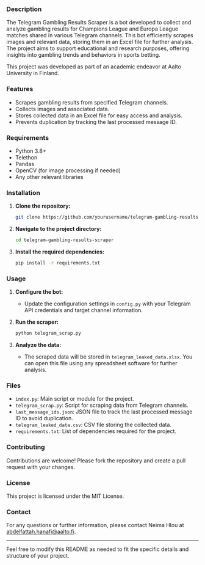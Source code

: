 ### Description
The Telegram Gambling Results Scraper is a bot developed to collect and analyze gambling results for Champions League and Europa League matches shared in various Telegram channels. This bot efficiently scrapes images and relevant data, storing them in an Excel file for further analysis. The project aims to support educational and research purposes, offering insights into gambling trends and behaviors in sports betting.

This project was developed as part of an academic endeavor at Aalto University in Finland.

### Features
- Scrapes gambling results from specified Telegram channels.
- Collects images and associated data.
- Stores collected data in an Excel file for easy access and analysis.
- Prevents duplication by tracking the last processed message ID.

### Requirements
- Python 3.8+
- Telethon
- Pandas
- OpenCV (for image processing if needed)
- Any other relevant libraries

### Installation
1. **Clone the repository:**
   ```bash
   git clone https://github.com/yourusername/telegram-gambling-results-scraper.git
   ```
2. **Navigate to the project directory:**
   ```bash
   cd telegram-gambling-results-scraper
   ```
3. **Install the required dependencies:**
   ```bash
   pip install -r requirements.txt
   ```

### Usage
1. **Configure the bot:**
   - Update the configuration settings in `config.py` with your Telegram API credentials and target channel information.

2. **Run the scraper:**
   ```bash
   python telegram_scrap.py
   ```

3. **Analyze the data:**
   - The scraped data will be stored in `telegram_leaked_data.xlsx`. You can open this file using any spreadsheet software for further analysis.

### Files
- `index.py`: Main script or module for the project.
- `telegram_scrap.py`: Script for scraping data from Telegram channels.
- `last_message_ids.json`: JSON file to track the last processed message ID to avoid duplication.
- `telegram_leaked_data.csv`: CSV file storing the collected data.
- `requirements.txt`: List of dependencies required for the project.

### Contributing
Contributions are welcome! Please fork the repository and create a pull request with your changes.

### License
This project is licensed under the MIT License.

### Contact
For any questions or further information, please contact Neima Hlou at abdelfattah.hanafi@aalto.fi.

---

Feel free to modify this README as needed to fit the specific details and structure of your project.
